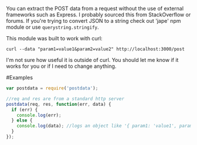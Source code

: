 You can extract the POST data from a request without the use of external frameworks such as Express. I probably sourced this from StackOverflow or forums. If you're trying to convert JSON to a string check out 'jape' npm module or use `querystring.stringify`.

This module was built to work with curl: 

    curl --data "param1=value1&param2=value2" http://localhost:3000/post

I'm not sure how useful it is outside of curl. You should let me know if it works for you or if I need to change anything. 

#Examples
```javascript
var postdata = require('postdata');

//req and res are from a standard http server
postdata(req, res, function(err, data) {
  if (err) {
    console.log(err);
  } else {
    console.log(data); //logs an object like '{ param1: 'value1', param2: 'value2' }'
  }
});
```